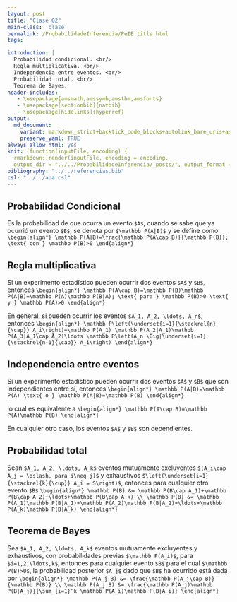 ```yaml
---
layout: post
title: "Clase 02"
main-class: 'clase'
permalink: /ProbabilidadeInferencia/PeIE:title.html
tags:

introduction: |
  Probabilidad condicional. <br/>
  Regla multiplicativa. <br/>
  Independencia entre eventos. <br/>
  Probabilidad total. <br/>
  Teorema de Bayes.
header-includes:
   - \usepackage{amsmath,amssymb,amsthm,amsfonts}
   - \usepackage[sectionbib]{natbib}
   - \usepackage[hidelinks]{hyperref}
output:
  md_document:
    variant: markdown_strict+backtick_code_blocks+autolink_bare_uris+ascii_identifiers+tex_math_single_backslash
    preserve_yaml: TRUE
always_allow_html: yes   
knit: (function(inputFile, encoding) {
  rmarkdown::render(inputFile, encoding = encoding,
  output_dir = "../../ProbabilidadeInferencia/_posts/", output_format = "all"  ) })
bibliography: "../../referencias.bib"
csl: "../../apa.csl"
---
```








Probabilidad Condicional
------------------------

Es la probabilidad de que ocurra un evento `$A$`, cuando se sabe que ya
ocurrió un evento `$B$`, se denota por `$\mathbb P(A|B)$` y se define
como
`\begin{align*} \mathbb P(A|B)=\frac{\mathbb P(A\cap B)}{\mathbb P(B)}; \text{ con } \mathbb P(B)>0 \end{align*}`

Regla multiplicativa
--------------------

Si un experimento estadístico pueden ocurrir dos eventos `$A$` y `$B$`,
entonces
`\begin{align*} \mathbb P(A\cap B)=\mathbb P(B)\mathbb P(A|B)=\mathbb P(A)\mathbb P(B|A); \text{ para } \mathbb P(B)>0 \text{ y } \mathbb P(A)>0 \end{align*}`

En general, si pueden ocurrir los eventos `$A_1, A_2, \ldots, A_n$`,
entonces
`\begin{align*} \mathbb P\left(\underset{i=1}{\stackrel{n}{\cap}} A_i\right)=\mathbb P(A_1) \mathbb P(A_2|A_1)\mathbb P(A_3|A_1\cap A_2)\ldots \mathbb P\left(A_n \Big|\underset{i=1}{\stackrel{n-1}{\cap}} A_i\right) \end{align*}`

Independencia entre eventos
---------------------------

Si un experimento estadístico pueden ocurrir dos eventos `$A$` y `$B$`
que son independientes entre si, entonces
`\begin{align*} \mathbb P(A|B)=\mathbb P(A) \text{ o } \mathbb P(A|B)=\mathbb P(B) \end{align*}`

lo cual es equivalente a
`\begin{align*} \mathbb P(A\cap B)=\mathbb P(A)\mathbb P(B) \end{align*}`

En cualquier otro caso, los eventos `$A$` y `$B$` son dependientes.

Probabilidad total
------------------

Sean `$A_1, A_2, \ldots, A_k$` eventos mutuamente excluyentes
`$(A_i\cap A_j = \oslash, para i\neq j)$` y exhaustivos
`$\left(\underset{i=1}{\stackrel{k}{\cup}} A_i = S\right)$`, entonces
para cualquier otro evento `$B$`
`\begin{align*} \mathbb P(B) &= \mathbb P(B\cap A_1)+\mathbb P(B\cap A_2)+\ldots+\mathbb P(B\cap A_k) \\ \mathbb P(B) &= \mathbb P(A_1)\mathbb P(B|A_1)+\mathbb P(A_2)\mathbb P(B|A_2)+\ldots+\mathbb P(A_k)\mathbb P(B|A_k) \end{align*}`

Teorema de Bayes
----------------

Sea `$A_1, A_2, \ldots, A_k$` eventos mutuamente excluyentes y
exhaustivos, con probabilidades previas `$\mathbb P(A_i)$`, para
`$i=1,2,\ldots,k$`, entonces para cualquier evento `$B$` para el cual
`$\mathbb P(B)>0$`, la probabilidad posterior `$A_j$` dado que `$B$` ha
ocurrido está dada por
`\begin{align*} \mathbb P(A_j|B) &= \frac{\mathbb P(A_j\cap B)}{\mathbb P(B)} \\ \mathbb P(A_j|B) &= \frac{\mathbb P(A_j)\mathbb P(B|A_j)}{\sum_{i=1}^k \mathbb P(A_i)\mathbb P(B|A_i)} \end{align*}`

